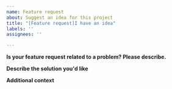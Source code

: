 ```yaml
---
name: Feature request
about: Suggest an idea for this project
title: "[Feature request]I have an idea"
labels: ''
assignees: ''

---
```


<!--- Thank you for your attention and submit the issue, we hope that besides submitting the issue, you can also help us to understand your user case of Luckysheet, please help fill out the following solicitation form -->

<!-- Wanted: Who is using Luckysheet https://github.com/mengshukeji/Luckysheet/issues/230 -->

<!-- The following is the issues template -->

**Is your feature request related to a problem? Please describe.**
<!--- A clear and concise description of what the problem is. -->

**Describe the solution you'd like**
<!--- A clear and concise description of what you want to happen. -->

**Additional context**
<!--- Add any other context or screenshots about the feature request here. -->
